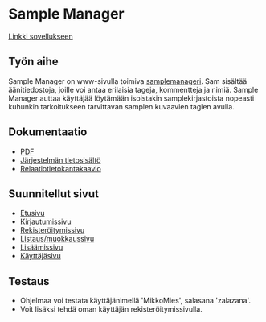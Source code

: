 # Sample Manager

[Linkki sovellukseen](https://luupanu.users.cs.helsinki.fi/samplemanager/)

## Työn aihe

Sample Manager on www-sivulla toimiva [samplemanageri](https://en.wikipedia.org/wiki/Sampling_%28music%29). Sam sisältää äänitiedostoja, joille voi antaa erilaisia tageja, kommentteja ja nimiä. Sample Manager auttaa käyttäjää löytämään isoistakin samplekirjastoista nopeasti kuhunkin tarkoitukseen tarvittavan samplen kuvaavien tagien avulla.

## Dokumentaatio

* [PDF](doc/dokumentaatio.pdf)
* [Järjestelmän tietosisältö](doc/jarjestelman_tietosisalto.pdf)
* [Relaatiotietokantakaavio](doc/samplemanager_tables.png?raw=true)

## Suunnitellut sivut

* [Etusivu](https://luupanu.users.cs.helsinki.fi/samplemanager/)
* [Kirjautumissivu](https://luupanu.users.cs.helsinki.fi/samplemanager/login)
* [Rekisteröitymissivu](https://luupanu.users.cs.helsinki.fi/samplemanager/register)
* [Listaus/muokkaussivu](https://luupanu.users.cs.helsinki.fi/samplemanager/library)
* [Lisäämissivu](https://luupanu.users.cs.helsinki.fi/samplemanager/add)
* [Käyttäjäsivu](https://luupanu.users.cs.helsinki.fi/samplemanager/profile)

## Testaus

* Ohjelmaa voi testata käyttäjänimellä 'MikkoMies', salasana 'zalazana'.
* Voit lisäksi tehdä oman käyttäjän rekisteröitymissivulla.